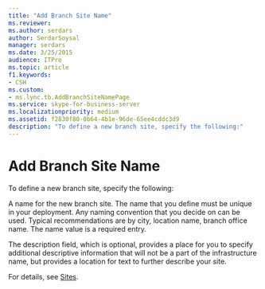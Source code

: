 ```yaml
---
title: "Add Branch Site Name"
ms.reviewer: 
ms.author: serdars
author: SerdarSoysal
manager: serdars
ms.date: 3/25/2015
audience: ITPro
ms.topic: article
f1.keywords:
- CSH
ms.custom:
- ms.lync.tb.AddBranchSiteNamePage
ms.service: skype-for-business-server
ms.localizationpriority: medium
ms.assetid: f2830f80-0b64-4b1e-96de-65ee4cddc3d9
description: "To define a new branch site, specify the following:"
---
```


# Add Branch Site Name

To define a new branch site, specify the following:

A name for the new branch site. The name that you define must be unique in your deployment. Any naming convention that you decide on can be used. Typical recommendations are by city, location name, branch office name. The name value is a required entry.

The description field, which is optional, provides a place for you to specify additional descriptive information that will not be a part of the infrastructure name, but provides a location for text to further describe your site.

For details, see [Sites](/previous-versions/office/lync-server-2013/lync-server-2013-sites).